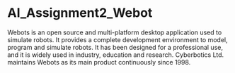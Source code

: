 # AI_Assignment2_Webot

Webots is an open source and multi-platform desktop application used to simulate robots. It provides a complete development environment to model, program and simulate robots.
It has been designed for a professional use, and it is widely used in industry, education and research. Cyberbotics Ltd. maintains Webots as its main product continuously since 1998.
